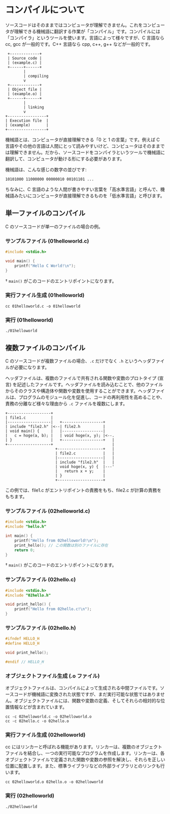 # コンパイルについて

ソースコードはそのままではコンピュータが理解できません。これをコンピュータが理解できる機械語に翻訳する作業が「コンパイル」です。コンパイルには「コンパイラ」というツールを使います。言語によって様々ですが、C 言語なら cc, gcc が一般的です。C++ 言語なら cpp, c++, g++ などが一般的です。

```text
 +-------------+
 | Source code |
 | (example.c) |
 +------+------+
        |
        | compiling
        v
 +-------------+
 | Object file |
 | (example.o) |
 +------+------+
        |
        | linking
        v
+-----------------+
| Execution file  |
| (example)       |
+-----------------+
```

機械語とは、コンピュータが直接理解できる「0 と 1 の言葉」です。例えば C 言語やその他の言語は人間にとって読みやすいけど、コンピュータはそのままでは理解できません。だから、ソースコードをコンパイラというツールで機械語に翻訳して、コンピュータが動ける形にする必要があります。

機械語は、こんな感じの数字の並びです:

```text
10101000 11000000 00000010 00101101 ...
```

ちなみに、C 言語のような人間が書きやすい言葉を「高水準言語」と呼んで、機械語みたいにコンピュータが直接理解できるものを「低水準言語」と呼びます。

## 単一ファイルのコンパイル

C のソースコードが単一のファイルの場合の例。

### サンプルファイル (01helloworld.c)

```C
#include <stdio.h>

void main() {
    printf("Hello C World!\n");
}
```

† `main()` がこのコードのエントリポイントになります。

### 実行ファイル生成 (01helloworld)

```shell
cc 01helloworld.c -o 01helloworld
```

### 実行 (01helloworld)

```shell
./01helloworld
```

## 複数ファイルのコンパイル

C のソースコードが複数ファイルの場合、`.c` だけでなく `.h` というヘッダファイルが必要になります。

ヘッダファイルは、複数のファイルで共有される関数や変数のプロトタイプ (宣言) を記述したファイルです。ヘッダファイルを読み込むことで、他のファイルからそのクラスや構造体や関数や変数を使用することができます。ヘッダファイルは、プログラムのモジュール化を促進し、コードの再利用性を高めることや、責務の分離など様々な理由から `.c` ファイルを複数にします。

```text
+-------------------+
| file1.c           |
|-------------------|   +------------------+
| include "file2.h" |<--| file2.h          |
| void main() {     |   |------------------|
|   c = hoge(a, b); |   | void hoge(x, y); |<--.
| }                 |   +------------------+   |
+-------------------+                          |
                      +--------------------+   |
                      | file2.c            |   |
                      |--------------------|   |
                      | include "file2.h"  |   |
                      | void hoge(x, y) {  |---'
                      |   return x + y;    |
                      | }                  |
                      +--------------------+
```

この例では、file1.c がエントリポイントの責務をもち、file2.c が計算の責務をもちます。

### サンプルファイル (02helloworld.c)

```C
#include <stdio.h>
#include "hello.h"

int main() {
    printf("Hello from 02helloworld!\n");
    print_hello(); // この関数は別のファイルに存在
    return 0;
}
```

† `main()` がこのコードのエントリポイントになります。

### サンプルファイル (02hello.c)

```C
#include <stdio.h>
#include "02hello.h"

void print_hello() {
    printf("Hello from 02hello.c!\n");
}
```

### サンプルファイル (02hello.h)

```C
#ifndef HELLO_H
#define HELLO_H

void print_hello();

#endif // HELLO_H
```

### オブジェクトファイル生成 (.o ファイル)

オブジェクトファイルは、コンパイルによって生成される中間ファイルです。ソースコードが機械語に変換された状態ですが、まだ実行可能な状態ではありません。オブジェクトファイルには、関数や変数の定義、そしてそれらの相対的な位置情報などが含まれています。

```shell
cc -c 02helloworld.c -o 02helloworld.o
cc -c 02hello.c -o 02hello.o
```

### 実行ファイル生成 (02helloworld)

cc にはリンカーと呼ばれる機能があります。リンカーは、複数のオブジェクトファイルを結合し、一つの実行可能なプログラムを作成します。リンカーは、各オブジェクトファイルで定義された関数や変数の参照を解決し、それらを正しい位置に配置します。また、標準ライブラリなどの外部ライブラリとのリンクも行います。

```shell
cc 02helloworld.o 02hello.o -o 02helloworld
```

### 実行 (02helloworld)

```shell
./02helloworld
```
